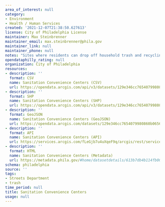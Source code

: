 ```yaml
---
area_of_interest: null
category:
- Environment
- Health / Human Services
created: '2021-12-07T21:38:50.627613'
license: City of Philadelphia License
maintainer: Max Steinbrenner
maintainer_email: max.steinbrenner@phila.gov
maintainer_link: null
maintainer_phone: null
notes: "Sites where residents can drop off household trash and recycling."
opendataphilly_rating: null
organization: City of Philadelphia
resources:
- description: ''
  format: CSV
  name: Sanitation Convenience Centers (CSV)
  url: https://opendata.arcgis.com/api/v3/datasets/129e346cc7654079980860b0656587a5_0/downloads/data?format=csv&spatialRefId=4326
- description: ''
  format: SHP
  name: Sanitation Convenience Centers (SHP)
  url: https://opendata.arcgis.com/api/v3/datasets/129e346cc7654079980860b0656587a5_0/downloads/data?format=shp&spatialRefId=4326
- description: ''
  format: GeoJSON
  name: Sanitation Convenience Centers (GeoJSON)
  url: https://opendata.arcgis.com/datasets/129e346cc7654079980860b0656587a5_0.geojson
- description: ''
  format: API
  name: Sanitation Convenience Centers (API)
  url: https://services.arcgis.com/fLeGjb7u4uXqeF9q/arcgis/rest/services/Sanitation_Convenience_Centers/FeatureServer/0/query?outFields=*&where=1%3D1
- description: ''
  format: HTML
  name: Sanitation Convenience Centers (Metadata)
  url: https://metadata.phila.gov/#home/datasetdetails/613b7db4b114fb001e413f89/representationdetails/613b7db6b114fb001e413f8e/
schema: philadelphia
source: ''
tags:
- Streets Department
- trash
time_period: null
title: Sanitation Convenience Centers
usage: null
---
```

